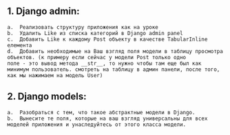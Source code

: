 ## 1. Django admin:  

    a.  Реализовать структуру приложения как на уроке  
    b.  Удалить Like из списка категорий в Django admin panel  
    c.  Добавить Like к каждому Post объекту в качестве TabularInline елемента  
    d.  Добавить необходимые на Ваш взгляд поля модели в таблицу просмотра объектов. (к примеру если сейчас у модели Post только одно  
    поле - это вывод метода __str__, то нужно чтобы там еще был как минимум пользователь. смотреть на таблицу в админ панели, после того, как мы нажимаем на модель User)

## 2. Django models:

    a.  Разобраться с тем, что такое абстрактные модели в Django.  
    b.  Вынесите те поля, которые на ваш взгляд универсальны для всех моделей приложения и унаследуйтесь от этого класса модели.  